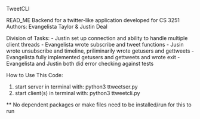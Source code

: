 TweetCLI

READ_ME Backend for a twitter-like application developed for CS 3251 Authors: Evangelista Taylor & Justin Deal

Division of Tasks: - Justin set up connection and ability to handle multiple client threads - Evangelista wrote subscribe and tweet functions - Jusin wrote unsubscribe and timeline, priliminarily wrote getusers and gettweets - Evangelista fully implemented getusers and gettweets and wrote exit - Evangelista and Justin both did error checking against tests

How to Use This Code: 
1. start server in terminal with: python3 ttweetser.py 
2. start client(s) in terminal with: python3 ttweetcli.py

** No dependent packages or make files need to be installed/run for this to run
